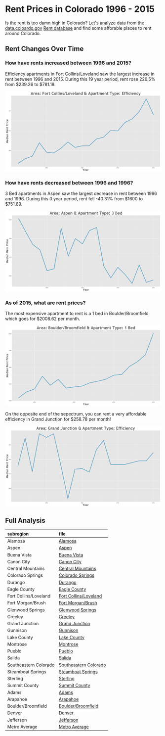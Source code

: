 Rent Prices in Colorado 1996 - 2015
================

Is the rent is too damn high in Colorado? Let's analyze data from the [data.coloardo.gov](https://data.colorado.gov/) [Rent database](https://data.colorado.gov/Housing/Rents-by-Type-of-Apartment-in-Colorado/cmr9-ue2w) and find some afforable places to rent around Colorado.

Rent Changes Over Time
----------------------

### How have rents increased between 1996 and 2015?

Efficiency apartments in Fort Collins/Loveland saw the largest increase in rent between 1996 and 2015. During this 19 year period, rent rose 226.5% from $239.26 to $781.18.

![](../images/largeRentDelta/fortcollinsloveland.png)

### How have rents decreased between 1996 and 1996?

3 Bed apartments in Aspen saw the largest decrease in rent between 1996 and 1996. During this 0 year period, rent fell -40.31% from $1600 to $751.89.

![](../images/smallRentDelta/aspen.png)

### As of 2015, what are rent prices?

The most expensive apartment to rent is a 1 bed in Boulder/Broomfield which goes for $2008.62 per month.

![](../images/maxRentboulderbroomfield.png)

On the opposite end of the sepectrum, you can rent a very affordable efficiency in Grand Junction for $258.78 per month!

![](../images/minRentgrandjunction.png)

Full Analysis
-------------

| subregion             | file                                                         |
|:----------------------|:-------------------------------------------------------------|
| Alamosa               | [Alamosa](../analysis/alamosa.md)                            |
| Aspen                 | [Aspen](../analysis/aspen.md)                                |
| Buena Vista           | [Buena Vista](../analysis/buenavista.md)                     |
| Canon City            | [Canon City](../analysis/canoncity.md)                       |
| Central Mountains     | [Central Mountains](../analysis/centralmountains.md)         |
| Colorado Springs      | [Colorado Springs](../analysis/coloradosprings.md)           |
| Durango               | [Durango](../analysis/durango.md)                            |
| Eagle County          | [Eagle County](../analysis/eaglecounty.md)                   |
| Fort Collins/Loveland | [Fort Collins/Loveland](../analysis/fortcollinsloveland.md)  |
| Fort Morgan/Brush     | [Fort Morgan/Brush](../analysis/fortmorganbrush.md)          |
| Glenwood Springs      | [Glenwood Springs](../analysis/glenwoodsprings.md)           |
| Greeley               | [Greeley](../analysis/greeley.md)                            |
| Grand Junction        | [Grand Junction](../analysis/grandjunction.md)               |
| Gunnison              | [Gunnison](../analysis/gunnison.md)                          |
| Lake County           | [Lake County](../analysis/lakecounty.md)                     |
| Montrose              | [Montrose](../analysis/montrose.md)                          |
| Pueblo                | [Pueblo](../analysis/pueblo.md)                              |
| Salida                | [Salida](../analysis/salida.md)                              |
| Southeastern Colorado | [Southeastern Colorado](../analysis/southeasterncolorado.md) |
| Steamboat Springs     | [Steamboat Springs](../analysis/steamboatsprings.md)         |
| Sterling              | [Sterling](../analysis/sterling.md)                          |
| Summit County         | [Summit County](../analysis/summitcounty.md)                 |
| Adams                 | [Adams](../analysis/adams.md)                                |
| Arapahoe              | [Arapahoe](../analysis/arapahoe.md)                          |
| Boulder/Broomfield    | [Boulder/Broomfield](../analysis/boulderbroomfield.md)       |
| Denver                | [Denver](../analysis/denver.md)                              |
| Jefferson             | [Jefferson](../analysis/jefferson.md)                        |
| Metro Average         | [Metro Average](../analysis/metroaverage.md)                 |
